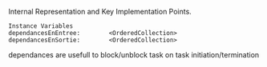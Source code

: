 Internal Representation and Key Implementation Points.

    Instance Variables
	dependancesEnEntree:		<OrderedCollection>
	dependancesEnSortie:		<OrderedCollection>

dependances are usefull to block/unblock task on task initiation/termination